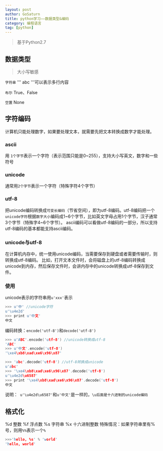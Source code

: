 ```yaml
---
layout: post
author: GoSaturn
title: python学习——数据类型&编码
category: 编程语言
tag: [python]
---
```


>基于Python2.7

## 数据类型

>大小写敏感


`字符串`  ''' abc '''可以表示多行内容

`布尔` True、False

`空置` None

## 字符编码

计算机只能处理数字，如果要处理文本，就需要先把文本转换成数字才能处理。

### ascii

用 `1个字节`表示一个字符（表示范围只能是0~255），支持大小写英文，数字和一些符号

### unicode

 通常用`2个字节`表示一个字符（特殊字符4个字节）

### utf-8

  把unicode编码转换成`可变长编码`（节省空间），即为utf-8编码。utf-8编码把一个`unicode字符`根据`数字大小`编码成1~6个字节，比如英文字母占用1个字节，汉子通常3个字节（特殊字4~6个字节）。
  ascii编码可以看做utf-8编码的一部分，所以支持utf-8编码的基本都能支持ascii编码。

### unicode与utf-8

在计算机内存中，统一使用unicode编码，当需要保存到硬盘或者需要传输时，则转换成utf-8编码。
比如，打开文本文件时，会将磁盘上的utf-8编码转换成unicode到内存，然后保存文件时，会讲内存中的unicode转换成utf-8保存到文件。

### 使用
unicode表示的字符串用`u'xxx'`表示

```c
>>> u'中' //unicode字符
u'\u4e2d'
>>> print u'中文'
中文
```

编码转换：`encode('utf-8')`和`decode('utf-8')`

```c
>>> u'ABC'.encode('utf-8') //unicode转换成utf-8
'ABC'
>>> u'中文'.encode('utf-8')
'\xe4\xb8\xad\xe6\x96\x87'

>>> 'abc'.decode('utf-8') //utf-8转换成unicode
u'abc'
>>> '\xe4\xb8\xad\xe6\x96\x87'.decode('utf-8')
u'\u4e2d\u6587'
>>> print '\xe4\xb8\xad\xe6\x96\x87'.decode('utf-8')
中文
```

说明：` u'\u4e2d\u6587'`和`u'中文'`是一样的，`\u后面是十六进制的unicode编码`


## 格式化

%d 整数
%f 浮点数
%s 字符串
%x 十六进制整数
特殊情况：如果字符串里有%号，则用`%%`表示一个`%`

```c
>>>'hello, %s' % 'world'
'hello, world'
```

